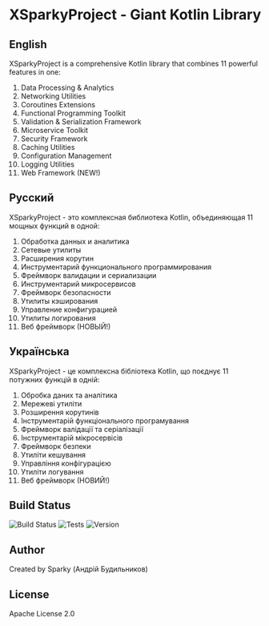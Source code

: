 # XSparkyProject - Giant Kotlin Library

## English
XSparkyProject is a comprehensive Kotlin library that combines 11 powerful features in one:

1. Data Processing & Analytics
2. Networking Utilities
3. Coroutines Extensions
4. Functional Programming Toolkit
5. Validation & Serialization Framework
6. Microservice Toolkit
7. Security Framework
8. Caching Utilities
9. Configuration Management
10. Logging Utilities
11. Web Framework (NEW!)

## Русский
XSparkyProject - это комплексная библиотека Kotlin, объединяющая 11 мощных функций в одной:

1. Обработка данных и аналитика
2. Сетевые утилиты
3. Расширения корутин
4. Инструментарий функционального программирования
5. Фреймворк валидации и сериализации
6. Инструментарий микросервисов
7. Фреймворк безопасности
8. Утилиты кэширования
9. Управление конфигурацией
10. Утилиты логирования
11. Веб фреймворк (НОВЫЙ!)

## Українська
XSparkyProject - це комплексна бібліотека Kotlin, що поєднує 11 потужних функцій в одній:

1. Обробка даних та аналітика
2. Мережеві утиліти
3. Розширення корутинів
4. Інструментарій функціонального програмування
5. Фреймворк валідації та серіалізації
6. Інструментарій мікросервісів
7. Фреймворк безпеки
8. Утиліти кешування
9. Управління конфігурацією
10. Утиліти логування
11. Веб фреймворк (НОВИЙ!)

## Build Status
![Build Status](https://img.shields.io/badge/build-success-brightgreen)
![Tests](https://img.shields.io/badge/tests-13%20passed-brightgreen)
![Version](https://img.shields.io/badge/version-1.0.0-blue)

## Author
Created by Sparky (Андрій Будильников)

## License
Apache License 2.0